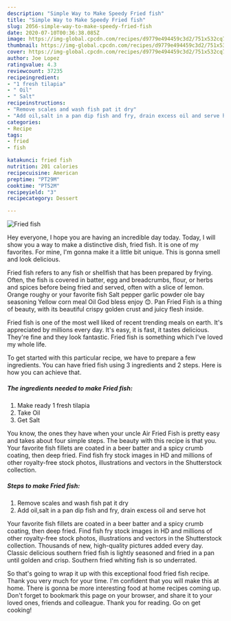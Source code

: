 ```yaml
---
description: "Simple Way to Make Speedy Fried fish"
title: "Simple Way to Make Speedy Fried fish"
slug: 2056-simple-way-to-make-speedy-fried-fish
date: 2020-07-10T00:36:38.085Z
image: https://img-global.cpcdn.com/recipes/d9779e494459c3d2/751x532cq70/fried-fish-recipe-main-photo.jpg
thumbnail: https://img-global.cpcdn.com/recipes/d9779e494459c3d2/751x532cq70/fried-fish-recipe-main-photo.jpg
cover: https://img-global.cpcdn.com/recipes/d9779e494459c3d2/751x532cq70/fried-fish-recipe-main-photo.jpg
author: Joe Lopez
ratingvalue: 4.3
reviewcount: 37235
recipeingredient:
- "1 fresh tilapia"
- " Oil"
- " Salt"
recipeinstructions:
- "Remove scales and wash fish pat it dry"
- "Add oil,salt in a pan dip fish and fry, drain excess oil and serve hot"
categories:
- Recipe
tags:
- fried
- fish

katakunci: fried fish 
nutrition: 201 calories
recipecuisine: American
preptime: "PT29M"
cooktime: "PT52M"
recipeyield: "3"
recipecategory: Dessert

---
```



![Fried fish](https://img-global.cpcdn.com/recipes/d9779e494459c3d2/751x532cq70/fried-fish-recipe-main-photo.jpg)

Hey everyone, I hope you are having an incredible day today. Today, I will show you a way to make a distinctive dish, fried fish. It is one of my favorites. For mine, I'm gonna make it a little bit unique. This is gonna smell and look delicious.

Fried fish refers to any fish or shellfish that has been prepared by frying. Often, the fish is covered in batter, egg and breadcrumbs, flour, or herbs and spices before being fried and served, often with a slice of lemon. Orange roughy or your favorite fish Salt pepper garlic powder ole bay seasoning Yellow corn meal Oil God bless enjoy 😊. Pan Fried Fish is a thing of beauty, with its beautiful crispy golden crust and juicy flesh inside.

Fried fish is one of the most well liked of recent trending meals on earth. It's appreciated by millions every day. It's easy, it is fast, it tastes delicious. They're fine and they look fantastic. Fried fish is something which I've loved my whole life.


To get started with this particular recipe, we have to prepare a few ingredients. You can have fried fish using 3 ingredients and 2 steps. Here is how you can achieve that.

<!--inarticleads1-->

##### The ingredients needed to make Fried fish:

1. Make ready 1 fresh tilapia
1. Take  Oil
1. Get  Salt


You know, the ones they have when your uncle Air Fried Fish is pretty easy and takes about four simple steps. The beauty with this recipe is that you. Your favorite fish fillets are coated in a beer batter and a spicy crumb coating, then deep fried. Find fish fry stock images in HD and millions of other royalty-free stock photos, illustrations and vectors in the Shutterstock collection. 

<!--inarticleads2-->

##### Steps to make Fried fish:

1. Remove scales and wash fish pat it dry
1. Add oil,salt in a pan dip fish and fry, drain excess oil and serve hot


Your favorite fish fillets are coated in a beer batter and a spicy crumb coating, then deep fried. Find fish fry stock images in HD and millions of other royalty-free stock photos, illustrations and vectors in the Shutterstock collection. Thousands of new, high-quality pictures added every day. Classic delicious southern fried fish is lightly seasoned and fried in a pan until golden and crisp. Southern fried whiting fish is so underrated. 

So that's going to wrap it up with this exceptional food fried fish recipe. Thank you very much for your time. I'm confident that you will make this at home. There is gonna be more interesting food at home recipes coming up. Don't forget to bookmark this page on your browser, and share it to your loved ones, friends and colleague. Thank you for reading. Go on get cooking!

